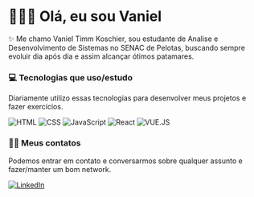 # 🧑🏻‍💻 Olá, eu sou Vaniel

✨ Me chamo Vaniel Timm Koschier, sou estudante de Analise e Desenvolvimento de Sistemas no SENAC de Pelotas, buscando sempre evoluir dia após dia e assim alcançar ótimos patamares.

### 💻 Tecnologias que uso/estudo
Diariamente utilizo essas tecnologias para desenvolver meus projetos e fazer exercícios.

![HTML](https://img.shields.io/badge/HTML5-E34F26?style=for-the-badge&logo=html5&logoColor=white)
![CSS](https://img.shields.io/badge/CSS3-1572B6?style=for-the-badge&logo=css3&logoColor=white)
![JavaScript](https://img.shields.io/badge/JavaScript-323330?style=for-the-badge&logo=javascript&logoColor=F7DF1E)
![React](https://img.shields.io/badge/React-20232A?style=for-the-badge&logo=react&logoColor=61DAFB)
![VUE.JS](https://img.shields.io/badge/Vue.js-35495E?style=for-the-badge&logo=vuedotjs&logoColor=4FC08D)
<!-- 
### 📚 Tecnologias que pretendo estudar
Pretendo estudar essas tecnologias com o tempo e estou aberto a estudos de tecnologias da empresa que eu esteja trabalhando.
 -->


### 🤳🏻 Meus contatos
Podemos entrar em contato e conversarmos sobre qualquer assunto e fazer/manter um bom network.

[![LinkedIn](https://img.shields.io/badge/LinkedIn-0077B5?style=for-the-badge&logo=linkedin&logoColor=whit)](https://www.linkedin.com/in/vanieltimmkoschier)

